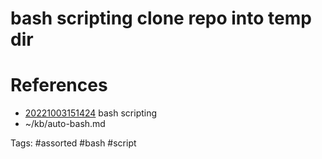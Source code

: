 # bash scripting clone repo into temp dir

# References
- [20221003151424](/zet/20221003151424/README.md) bash scripting
- ~/kb/auto-bash.md

Tags:
    #assorted #bash #script
